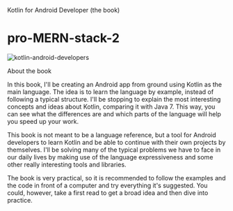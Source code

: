Kotlin for Android Developer (the book)
# pro-MERN-stack-2

![kotlin-android-developers](https://user-images.githubusercontent.com/73651340/160792237-6fab1faa-93d5-4f7c-9b4b-78a256f4c369.png)

About the book

In this book, I'll be creating an Android app from ground using Kotlin as the main language. The idea is to learn the language by example, instead of following a typical structure. I'll be stopping to explain the most interesting concepts and ideas about Kotlin, comparing it with Java 7. This way, you can see what the differences are and which parts of the language will help you speed up your work.

This book is not meant to be a language reference, but a tool for Android developers to learn Kotlin and be able to continue with their own projects by themselves. I'll be solving many of the typical problems we have to face in our daily lives by making use of the language expressiveness and some other really interesting tools and libraries.

The book is very practical, so it is recommended to follow the examples and the code in front of a computer and try everything it's suggested. You could, however, take a first read to get a broad idea and then dive into practice.
